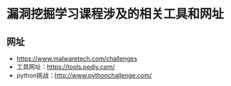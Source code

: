 # 漏洞挖掘学习课程涉及的相关工具和网址
## 网址
* https://www.malwaretech.com/challenges
* 工具网址：https://tools.pediy.com/
* python挑战：http://www.pythonchallenge.com/
